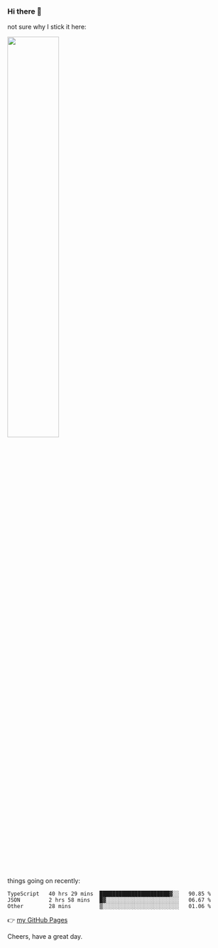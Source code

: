 ### Hi there 👋

not sure why I stick it here:

[<img width="48%" src="https://github-readme-stats.vercel.app/api?username=ykzhukian&show_icons=true&theme=dracula">](https://github.com/anuraghazra/github-readme-stats)


things going on recently:

<!--START_SECTION:waka-->

```text
TypeScript   40 hrs 29 mins  ██████████████████████▓░░   90.85 %
JSON         2 hrs 58 mins   █▓░░░░░░░░░░░░░░░░░░░░░░░   06.67 %
Other        28 mins         ▒░░░░░░░░░░░░░░░░░░░░░░░░   01.06 %
```

<!--END_SECTION:waka-->

👉 [my GitHub Pages](https://ykzhukian.github.io)

Cheers, have a great day.

